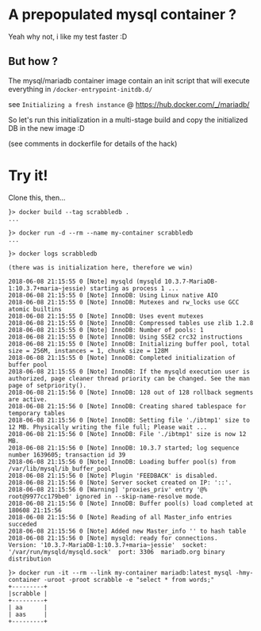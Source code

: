 A prepopulated mysql container ?
================================

Yeah why not, i like my test faster :D

But how ?
---------

The mysql/mariadb container image contain an init script that will execute everything in `/docker-entrypoint-initdb.d/`

see `Initializing a fresh instance` @ https://hub.docker.com/_/mariadb/

So let's run this initialization in a multi-stage build and copy the initialized DB in the new image :D

(see comments in dockerfile for details of the hack) 

Try it!
======

Clone this, then...

```
}> docker build --tag scrabbledb .
...

}> docker run -d --rm --name my-container scrabbledb
...

}> docker logs scrabbledb

(there was is initialization here, therefore we win)

2018-06-08 21:15:55 0 [Note] mysqld (mysqld 10.3.7-MariaDB-1:10.3.7+maria~jessie) starting as process 1 ...
2018-06-08 21:15:55 0 [Note] InnoDB: Using Linux native AIO
2018-06-08 21:15:55 0 [Note] InnoDB: Mutexes and rw_locks use GCC atomic builtins
2018-06-08 21:15:55 0 [Note] InnoDB: Uses event mutexes
2018-06-08 21:15:55 0 [Note] InnoDB: Compressed tables use zlib 1.2.8
2018-06-08 21:15:55 0 [Note] InnoDB: Number of pools: 1
2018-06-08 21:15:55 0 [Note] InnoDB: Using SSE2 crc32 instructions
2018-06-08 21:15:55 0 [Note] InnoDB: Initializing buffer pool, total size = 256M, instances = 1, chunk size = 128M
2018-06-08 21:15:55 0 [Note] InnoDB: Completed initialization of buffer pool
2018-06-08 21:15:55 0 [Note] InnoDB: If the mysqld execution user is authorized, page cleaner thread priority can be changed. See the man page of setpriority().
2018-06-08 21:15:56 0 [Note] InnoDB: 128 out of 128 rollback segments are active.
2018-06-08 21:15:56 0 [Note] InnoDB: Creating shared tablespace for temporary tables
2018-06-08 21:15:56 0 [Note] InnoDB: Setting file './ibtmp1' size to 12 MB. Physically writing the file full; Please wait ...
2018-06-08 21:15:56 0 [Note] InnoDB: File './ibtmp1' size is now 12 MB.
2018-06-08 21:15:56 0 [Note] InnoDB: 10.3.7 started; log sequence number 1639605; transaction id 39
2018-06-08 21:15:56 0 [Note] InnoDB: Loading buffer pool(s) from /var/lib/mysql/ib_buffer_pool
2018-06-08 21:15:56 0 [Note] Plugin 'FEEDBACK' is disabled.
2018-06-08 21:15:56 0 [Note] Server socket created on IP: '::'.
2018-06-08 21:15:56 0 [Warning] 'proxies_priv' entry '@% root@9977cc179be0' ignored in --skip-name-resolve mode.
2018-06-08 21:15:56 0 [Note] InnoDB: Buffer pool(s) load completed at 180608 21:15:56
2018-06-08 21:15:56 0 [Note] Reading of all Master_info entries succeded
2018-06-08 21:15:56 0 [Note] Added new Master_info '' to hash table
2018-06-08 21:15:56 0 [Note] mysqld: ready for connections.
Version: '10.3.7-MariaDB-1:10.3.7+maria~jessie'  socket: '/var/run/mysqld/mysqld.sock'  port: 3306  mariadb.org binary distribution

}> docker run -it --rm --link my-container mariadb:latest mysql -hmy-container -uroot -proot scrabble -e "select * from words;"
+---------+
|scrabble |
+---------+
| aa      |
| aas     |
+---------+
```
